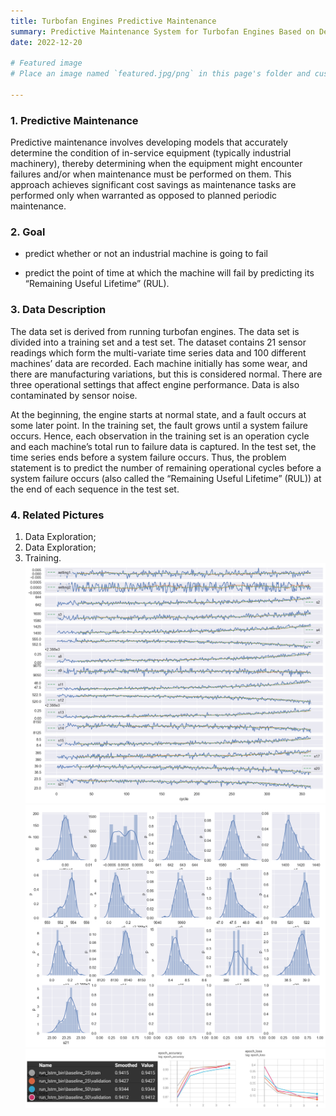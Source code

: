 ```yaml
---
title: Turbofan Engines Predictive Maintenance
summary: Predictive Maintenance System for Turbofan Engines Based on Deep Learning Methods
date: 2022-12-20

# Featured image
# Place an image named `featured.jpg/png` in this page's folder and customize its options here.

---
```


### 1. Predictive Maintenance
  Predictive maintenance involves developing models that accurately determine the condition of in-service equipment (typically industrial machinery), thereby determining when the equipment might encounter failures and/or when maintenance must be performed on them. This approach achieves significant cost savings as maintenance tasks are performed only when warranted as opposed to planned periodic maintenance.

### 2. Goal
* predict whether or not an industrial machine is going to fail

* predict the point of time at which the machine will fail by predicting its “Remaining Useful Lifetime” (RUL). 

### 3. Data Description
  The data set is derived from running turbofan engines. The data set is divided into a training set and a test set. The dataset contains 21 sensor readings which form the multi-variate time series data and 100 different machines’ data are recorded. Each machine initially has some wear, and there are manufacturing variations, but this is considered normal. There are three operational settings that affect engine performance. Data is also contaminated by sensor noise. 

  At the beginning, the engine starts at normal state, and a fault occurs at some later point. In the training set, the fault grows until a system failure occurs. Hence, each observation in the training set is an operation cycle and each machine’s total run to failure data is captured. In the test set, the time series ends before a system failure occurs. Thus, the problem statement is to predict the number of remaining operational cycles before a system failure occurs (also called the “Remaining Useful Lifetime” (RUL)) at the end of each sequence in the test set.

### 4. Related Pictures
1. Data Exploration;
2. Data Exploration;
3. Training.
![Alt text](1.png)
![Alt text](2.png)
![Alt text](3.png) 



